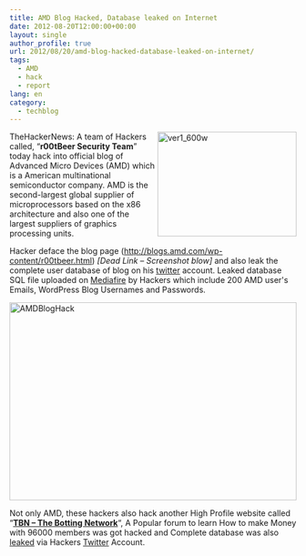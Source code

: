 ```yaml
---
title: AMD Blog Hacked, Database leaked on Internet
date: 2012-08-20T12:00:00+00:00
layout: single
author_profile: true
url: 2012/08/20/amd-blog-hacked-database-leaked-on-internet/
tags:
  - AMD
  - hack
  - report
lang: en
category: 
  - techblog
---
```

<a href="http://lh4.ggpht.com/-3NMJixc4yc8/UDIfkX4wA6I/AAAAAAAAHEs/MY7bRpF-qUw/s1600-h/ver1_600w%25255B4%25255D.jpg" target="_blank"><img title="ver1_600w" border="0" alt="ver1_600w" align="right" src="http://lh6.ggpht.com/-q2J4jR5j2N8/UDIfmCdDZDI/AAAAAAAAHE0/hHqk_Q6wJR0/ver1_600w_thumb%25255B2%25255D.jpg?imgmax=800" width="244" height="184" /></a>TheHackerNews: A team of Hackers called, “**r00tBeer Security Team**” today hack into official blog of Advanced Micro Devices (AMD) which is a American multinational semiconductor company. AMD is the second-largest global supplier of microprocessors based on the x86 architecture and also one of the largest suppliers of graphics processing units. 

Hacker deface the blog page (http://blogs.amd.com/wp-content/r00tbeer.html) _[Dead Link – Screenshot blow]_ and also leak the complete user database of blog on his [twitter](https://twitter.com/r00tbeer_/status/237192951988637696) account. Leaked database SQL file uploaded on [Mediafire](http://www.mediafire.com/?g46qskgj17jam2j) by Hackers which include 200 AMD user's Emails, WordPress Blog Usernames and Passwords. 

<a href="http://lh6.ggpht.com/-KEJMreCM28c/UDIfoeFKGsI/AAAAAAAAHE8/UzU4Xb7P2tI/s1600-h/AMDBlogHack%25255B4%25255D.png" target="_blank"><img title="AMDBlogHack" border="0" alt="AMDBlogHack" src="http://lh3.ggpht.com/-_9k5S9D-XVM/UDIfr0oxMBI/AAAAAAAAHFE/M5nxYRvWJyg/AMDBlogHack_thumb%25255B2%25255D.png?imgmax=800" width="504" height="348" /></a> 

Not only AMD, these hackers also hack another High Profile website called “**[TBN – The Botting Network](http://www.thebotnet.com/)**“, A Popular forum to learn How to make Money with 96000 members was got hacked and Complete database was also [leaked](http://www.mediafire.com/?aqcc8mebeer6qgj) via Hackers [Twitter](https://twitter.com/r00tbeer_/status/237213939803504641) Account.